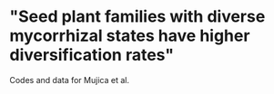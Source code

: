 # "Seed plant families with diverse mycorrhizal states have higher diversification rates"
Codes and data for Mujica et al.
